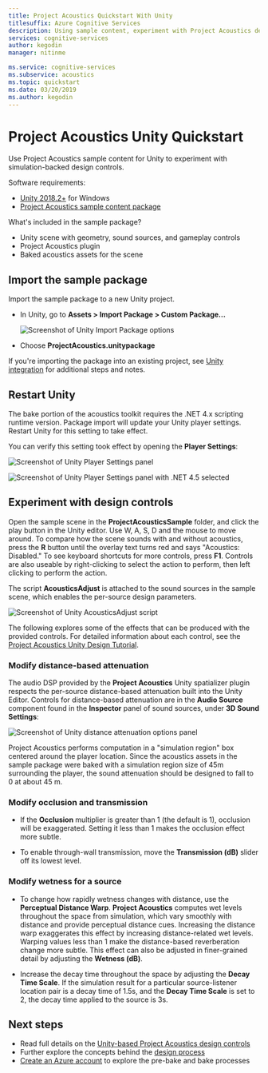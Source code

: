 ```yaml
---
title: Project Acoustics Quickstart With Unity
titlesuffix: Azure Cognitive Services
description: Using sample content, experiment with Project Acoustics design controls in Unity and deploy to Windows Desktop.
services: cognitive-services
author: kegodin
manager: nitinme

ms.service: cognitive-services
ms.subservice: acoustics
ms.topic: quickstart
ms.date: 03/20/2019
ms.author: kegodin
---
```


# Project Acoustics Unity Quickstart
Use Project Acoustics sample content for Unity to experiment with simulation-backed design controls.

Software requirements:
* [Unity 2018.2+](http://unity3d.com) for Windows
* [Project Acoustics sample content package](https://www.microsoft.com/download/details.aspx?id=57346)

What's included in the sample package?
* Unity scene with geometry, sound sources, and gameplay controls
* Project Acoustics plugin 
* Baked acoustics assets for the scene

## Import the sample package
Import the sample package to a new Unity project. 
* In Unity, go to **Assets > Import Package > Custom Package...**

    ![Screenshot of Unity Import Package options](media/import-package.png)  

* Choose **ProjectAcoustics.unitypackage**

If you're importing the package into an existing project, see [Unity integration](unity-integration.md) for additional steps and notes.

## Restart Unity
The bake portion of the acoustics toolkit requires the .NET 4.x scripting runtime version. Package import will update your Unity player settings. Restart Unity for this setting to take effect.

You can verify this setting took effect by opening the **Player Settings**:

![Screenshot of Unity Player Settings panel](media/player-settings.png)

![Screenshot of Unity Player Settings panel with .NET 4.5 selected](media/net45.png)

## Experiment with design controls
Open the sample scene in the **ProjectAcousticsSample** folder, and click the play button in the Unity editor. Use W, A, S, D and the mouse to move around. To compare how the scene sounds with and without acoustics, press the **R** button until the overlay text turns red and says "Acoustics: Disabled." To see keyboard shortcuts for more controls, press **F1**. Controls are also useable by right-clicking to select the action to perform, then left clicking to perform the action.

The script **AcousticsAdjust** is attached to the sound sources in the sample scene, which enables the per-source design parameters. 

![Screenshot of Unity AcousticsAdjust script](media/acoustics-adjust.png)

The following explores some of the effects that can be produced with the provided controls. For detailed information about each control, see the [Project Acoustics Unity Design Tutorial](unreal-workflow.md).

### Modify distance-based attenuation
The audio DSP provided by the **Project Acoustics** Unity spatializer plugin respects the per-source distance-based attenuation built into the Unity Editor. Controls for distance-based attenuation are in the **Audio Source** component found in the **Inspector** panel of sound sources, under **3D Sound Settings**:

![Screenshot of Unity distance attenuation options panel](media/distance-attenuation.png)

Project Acoustics performs computation in a "simulation region" box centered around the player location. Since the acoustics assets in the sample package were baked with a simulation region size of 45m surrounding the player, the sound attenuation should be designed to fall to 0 at about 45 m.

### Modify occlusion and transmission
* If the **Occlusion** multiplier is greater than 1 (the default is 1), occlusion will be exaggerated. Setting it less than 1 makes the occlusion effect more subtle.

* To enable through-wall transmission, move the **Transmission (dB)** slider off its lowest level. 

### Modify wetness for a source
* To change how rapidly wetness changes with distance, use the **Perceptual Distance Warp**. **Project Acoustics** computes wet levels throughout the space from simulation, which vary smoothly with distance and provide perceptual distance cues. Increasing the distance warp exaggerates this effect by increasing distance-related wet levels. Warping values less than 1 make the distance-based reverberation change more subtle. This effect can also be adjusted in finer-grained detail by adjusting the **Wetness (dB)**.

* Increase the decay time throughout the space by adjusting the **Decay Time Scale**. If the simulation result for a particular source-listener location pair is a decay time of 1.5s, and the **Decay Time Scale** is set to 2, the decay time applied to the source is 3s.

## Next steps
* Read full details on the [Unity-based Project Acoustics design controls](unity-workflow.md)
* Further explore the concepts behind the [design process](design-process.md)
* [Create an Azure account](create-azure-account.md) to explore the pre-bake and bake processes

